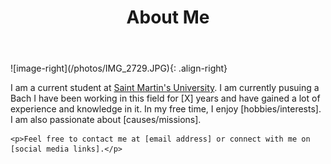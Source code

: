 ﻿---
title: "About Me"
permalink: /about/
header:
    overlay_image: /photos/better header.jpg
    caption: "North Cascades with the Milky Way"
---

<html>

<body>
![image-right](/photos/IMG_2729.JPG){: .align-right}
    <p>I am a current student at <a href="https://www.stmartin.edu/" target="_blank">Saint Martin's University</a>. I am currently pusuing a Bach
    I have been working in this field for [X] years and have gained a lot of experience and knowledge in it. In my free time, 
    I enjoy [hobbies/interests]. I am also passionate about [causes/missions].</p>

    <p>Feel free to contact me at [email address] or connect with me on [social media links].</p>
</body>
</html>